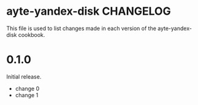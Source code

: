 # ayte-yandex-disk CHANGELOG

This file is used to list changes made in each version of the ayte-yandex-disk cookbook.

# 0.1.0

Initial release.

- change 0
- change 1

